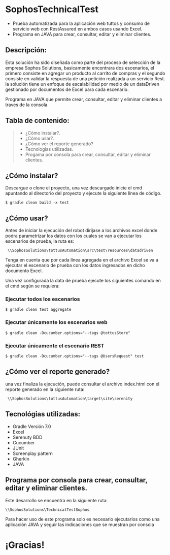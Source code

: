 # **SophosTechnicalTest**

* Prueba automatizada para la aplicación web tuttos y consumo de servicio web con RestAssured en ambos casos usando Excel.
* Programa en JAVA para crear, consultar, editar y eliminar clientes.

## **Descripción:**

Esta solución ha sido diseñada como parte del proceso de selección de la empresa Sophos Solutions, basicamente encontrara dos escenarios, el primero consiste en agregar un producto al carrito de compras y el segundo consiste en validar la respuesta de una petición realizada a un servicio Rest. la solución tiene un enfoque de escalabilidad por medio de un dataDriven gestionado por documentos de Excel para cada escenario.

Programa en JAVA que permite crear, consultar, editar y eliminar clientes a traves de la consola.

## **Tabla de contenido:**

> * ¿Cómo instalar?.
> * ¿Cómo usar?.
> * ¿Cómo ver el reporte generado?
> * Tecnologías utilizadas.
> * Progama por consola para crear, consultar, editar y eliminar clientes.

## **¿Cómo instalar?**

Descargue o clone el proyecto, una vez descargado inicie el cmd apuntando al directorio del proyecto y ejecute la siguiente línea de código.
```
$ gradle clean build -x test
```

## **¿Cómo usar?**
Antes de iniciar la ejecución del robot dirijase a los archivos excel donde podra parametrizar los datos con los cuales se van a ejecutar los escenarios de prueba, la ruta es:
```
 \\SophosSolutions\tottusAutomation\src\test\resources\datadriven
```
Tenga en cuenta que por cada línea agregada en el archivo Excel se va a ejecutar el escenario de prueba con los datos ingresados en dicho documento Excel.

Una vez configurada la data de prueba ejecute los siguientes comando en el cmd según se requiera: 

### **Ejecutar todos los escenarios**
```
$ gradle clean test aggregate
```
### **Ejecutar únicamente los escenarios web**
```
$ gradle clean -Dcucumber.options="--tags @tottusStore"
```
### **Ejecutar únicamente el escenario REST**
```
$ gradle clean -Dcucumber.options="--tags @UsersRequest" test
```
## **¿Cómo ver el reporte generado?**

una vez finaliza la ejecución, puede consultar el archivo index.html con el reporte generado en la siguiente ruta:
```
 \\SophosSolutions\tottusAutomation\target\site\serenity
```
## **Tecnológias utilizadas:**

* Gradle Versión 7.0
* Excel
* Serenuty BDD
* Cucumber
* JUnit
* Screenplay pattern
* Gherkin
* JAVA

## **Programa por consola para crear, consultar, editar y eliminar clientes.**

Este desarrollo se encuentra en la siguiente ruta:
 ```
 \\SophosSolutions\TechnicalTestSophos
```
Para hacer uso de este programa solo es necesario ejecutarlos como una aplicación JAVA y seguir las indicaciones que se muestran por consola


# **¡Gracias!**

